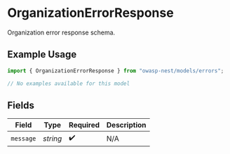 # OrganizationErrorResponse

Organization error response schema.

## Example Usage

```typescript
import { OrganizationErrorResponse } from "owasp-nest/models/errors";

// No examples available for this model
```

## Fields

| Field              | Type               | Required           | Description        |
| ------------------ | ------------------ | ------------------ | ------------------ |
| `message`          | *string*           | :heavy_check_mark: | N/A                |